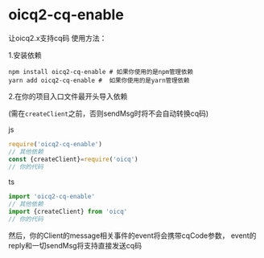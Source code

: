 # oicq2-cq-enable
让oicq2.x支持cq码
使用方法：

1.安装依赖
```shell
npm install oicq2-cq-enable # 如果你使用的是npm管理依赖
yarn add oicq2-cq-enable #  如果你使用的是yarn管理依赖
```
2.在你的项目入口文件最开头导入依赖

(需在`createClient`之前，否则sendMsg时将不会自动转换cq码)

js
```javascript
require('oicq2-cq-enable')
// 其他依赖
const {createClient}=require('oicq')
// 你的代码
```
ts
```typescript
import 'oicq2-cq-enable'
// 其他依赖
import {createClient} from 'oicq'
// 你的代码
```
然后，你的Client的message相关事件的event将会携带cqCode参数，
event的reply和一切sendMsg将支持直接发送cq码

